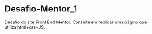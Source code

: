 # Desafio-Mentor_1
Desafio do site Front End Mentor. Consiste em replicar uma página que utiliza html+css+JS.
